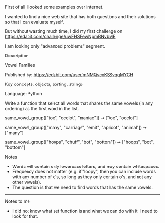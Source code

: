 
First of all I looked some examples over internet. 

I wanted to find a nice web site that has both questions and their solutions so that I can evaluate myself.

But without wasting much time, I did my first challenge on https://edabit.com/challenge/uwFHSRewNpmBNvbME

I am looking only "advanced problems" segment.


Description

Vowel Families

Published by: https://edabit.com/user/mNMQvcxKSSvqqMYCH

Key concepts: objects, sorting, strings

Language: Python

Write a function that select all words that shares the same vowels (in any ordering) as the first word in the list.

same_vowel_group(["toe", "ocelot", "maniac"]) ➞ ["toe", "ocelot"]

same_vowel_group(["many", "carriage", "emit", "apricot", "animal"]) ➞ ["many"]

same_vowel_group(["hoops", "chuff", "bot", "bottom"]) ➞ ["hoops", "bot", "bottom"]


Notes
- Words will contain only lowercase letters, and may contain whitespaces.
- Frequency does not matter (e.g. if "loopy", then you can include words with any number of o's, so long as they only contain o's, and not any other vowels).
- The question is that we need to find words that has the same vowels.


-----

Notes to me
- I did not know what set function is and what we can do with it. I need to look for that.
